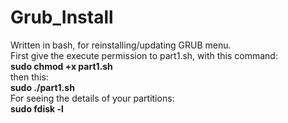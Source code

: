 # Grub_Install <br>
Written in bash, for reinstalling/updating GRUB menu.
<br>First give the execute permission to part1.sh, with this command:
<br> <b>sudo chmod +x part1.sh</b>
<br>then this:
<br><b>sudo ./part1.sh</b>
<br>For seeing the details of your partitions:
<br><b>sudo fdisk -l</b>
